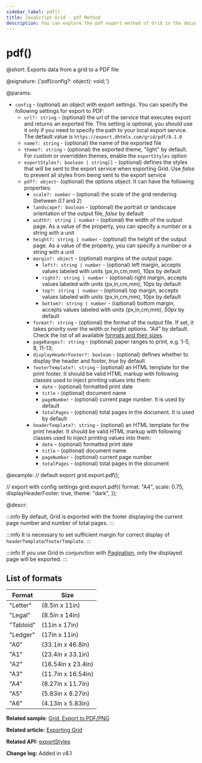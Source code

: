 ```yaml
---
sidebar_label: pdf()
title: JavaScript Grid - pdf Method
description: You can explore the pdf export method of Grid in the documentation of the DHTMLX JavaScript UI library. Browse developer guides and API reference, try out code examples and live demos, and download a free 30-day evaluation version of DHTMLX Suite.
---
```


# pdf()

@short: Exports data from a grid to a PDF file

@signature: {'pdf(config?: object): void;'}

@params:
- `config` - (optional) an object with export settings. You can specify the following settings for export to PDF:
	- `url?: string` - (optional) the url of the service that executes export and returns an exported file. This setting is optional, you should use it only if you need to specify the path to your local export service. The default value is `https://export.dhtmlx.com/grid/pdf/8.1.0`
    - `name?: string` - (optional) the name of the exported file
    - `theme?: string` - (optional) the exported theme, "light" by default. For custom or overridden themes, enable the `exportStyles` option
    - `exportStyles?: boolean | string[]` - (optional) defines the styles that will be sent to the export service when exporting Grid. Use *false* to prevent all styles from being sent to the export service
    - `pdf?: object`- (optional) the options object. It can have the following properties:
        - `scale?: number` - (optional) the scale of the grid rendering (between *0.1* and *2*)
        - `landscape?: boolean` - (optional) the portrait or landscape orientation of the output file, *false* by default
        - `width?: string | number` - (optional) the width of the output page. As a value of the property, you can specify a number or a string with a unit
        - `height?: string | number` - (optional) the height of the output page. As a value of the property, you can specify a number or a string with a unit
        - `margin?: object` - (optional) margins of the output page:
            - `left?: string | number` - (optional) left margin, accepts values labeled with units (px,in,cm,mm), 10px by default
            - `right?: string | number` - (optional) right margin, accepts values labeled with units (px,in,cm,mm), 10px by default
            - `top?: string | number` - (optional) top margin, accepts values labeled with units (px,in,cm,mm), 10px by default
            - `bottom?: string | number` - (optional) bottom margin, accepts values labeled with units (px,in,cm,mm), *50px* by default
        - `format?: string` - (optional) the format of the output file. If set, it takes priority over the width or height options. *"A4"* by default. Check the list of all available [formats and their sizes](#list-of-formats).
        - `pageRanges?: string` - (optional) paper ranges to print, e.g. 1-5, 8, 11-13;
        - `displayHeaderFooter?: boolean` - (optional) defines whether to display the header and footer, *true* by default
        - `footerTemplate?: string` - (optional) an HTML template for the print footer. It should be valid HTML markup with following classes used to inject printing values into them:
            - `date` - (optional) formatted print date
            - `title` - (optional) document name
            - `pageNumber` - (optional) current page number. It is used by default
            - `totalPages` - (optional) total pages in the document. It is used by default
        - `headerTemplate?: string` - (optional) an HTML template for the print header. It should be valid HTML markup with following classes used to inject printing values into them:
            - `date` - (optional) formatted print date
            - `title` - (optional) document name
            - `pageNumber` - (optional) current page number
            - `totalPages` - (optional) total pages in the document


@example:
// default export
grid.export.pdf();

// export with config settings
grid.export.pdf({
    format: "A4",
    scale: 0.75,
    displayHeaderFooter: true,
    theme: "dark",
});


@descr:

:::info
By default, Grid is exported with the footer displaying the current page number and number of total pages.
:::

:::info
It is necessary to set sufficient margin for correct display of `headerTemplate`/`footerTemplate`.
:::

:::info
If you use Grid in conjunction with [Pagination](pagination.md), only the displayed page will be exported. 
:::

## List of formats

| Format    | Size               |
| --------- | ------------------ |
| "Letter"  | (8.5in x 11in)     |
| "Legal"   | (8.5in x 14in)     |
| "Tabloid" | (11in x 17in)      |
| "Ledger"  | (17in x 11in)      |
| "A0"      | (33.1in x 46.8in)  |
| "A1"      | (23.4in x 33.1in)  |
| "A2"      | (16.54in x 23.4in) |
| "A3"      | (11.7in x 16.54in) |
| "A4"      | (8.27in x 11.7in)  |
| "A5"      | (5.83in x 8.27in)  |
| "A6"      | (4.13in x 5.83in)  |

**Related sample**: [Grid. Export to PDF/PNG](https://snippet.dhtmlx.com/ti9l91mn)

**Related article:** [Exporting Grid](grid/usage.md#exporting-grid)

**Related API:** [exportStyles](grid/api/grid_exportstyles_config.md)

**Change log:** Added in v8.1